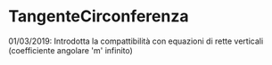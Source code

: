 # TangenteCirconferenza
01/03/2019:
  Introdotta la compattibilità con equazioni di rette verticali (coefficiente angolare 'm' infinito)
